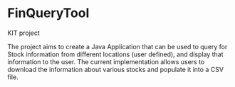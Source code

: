 # FinQueryTool
KIT project

The project aims to create a Java Application that can be used to query for Stock information from different locations (user defined), and display that information to the user.
The current implementation allows users to download the information about various stocks and populate it into a CSV file.
